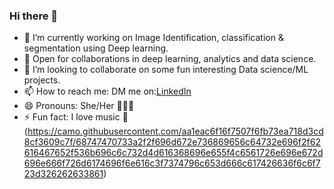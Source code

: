 ### Hi there 👋


- 🔭 I’m currently working on Image Identification, classification & segmentation using Deep learning.
- 🤝 Open for collaborations in deep learning, analytics and data science.
- 👯 I’m looking to collaborate on some fun interesting Data science/ML projects.
- 📫 How to reach me: DM me on:[LinkedIn](https://www.linkedin.com/in/kavya-guruprasad/) 
- 😄 Pronouns: She/Her 👩🏻‍💻
- ⚡ Fun fact: I love music 🎵 
 (https://camo.githubusercontent.com/aa1eac6f16f7507f6fb73ea718d3cd8cf3609c7f/68747470733a2f2f696d672e736869656c64732e696f2f62616467652f536b696c6c732d4d616368696e655f4c6561726e696e672d696e666f726d6174696f6e616c3f7374796c653d666c617426636f6c6f723d326262633861)
